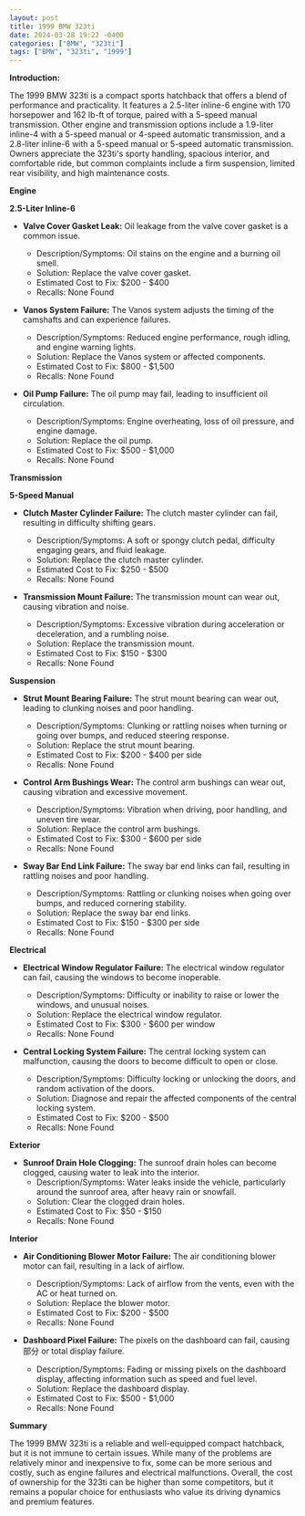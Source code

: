 ```yaml
---
layout: post
title: 1999 BMW 323ti
date: 2024-03-28 19:22 -0400
categories: ["BMW", "323ti"]
tags: ["BMW", "323ti", "1999"]
---
```

**Introduction:**

The 1999 BMW 323ti is a compact sports hatchback that offers a blend of performance and practicality. It features a 2.5-liter inline-6 engine with 170 horsepower and 162 lb-ft of torque, paired with a 5-speed manual transmission. Other engine and transmission options include a 1.9-liter inline-4 with a 5-speed manual or 4-speed automatic transmission, and a 2.8-liter inline-6 with a 5-speed manual or 5-speed automatic transmission. Owners appreciate the 323ti's sporty handling, spacious interior, and comfortable ride, but common complaints include a firm suspension, limited rear visibility, and high maintenance costs.

**Engine**

**2.5-Liter Inline-6**

* **Valve Cover Gasket Leak:** Oil leakage from the valve cover gasket is a common issue.
   * Description/Symptoms: Oil stains on the engine and a burning oil smell.
   * Solution: Replace the valve cover gasket.
   * Estimated Cost to Fix: $200 - $400
   * Recalls: None Found

* **Vanos System Failure:** The Vanos system adjusts the timing of the camshafts and can experience failures.
   * Description/Symptoms: Reduced engine performance, rough idling, and engine warning lights.
   * Solution: Replace the Vanos system or affected components.
   * Estimated Cost to Fix: $800 - $1,500
   * Recalls: None Found

* **Oil Pump Failure:** The oil pump may fail, leading to insufficient oil circulation.
   * Description/Symptoms: Engine overheating, loss of oil pressure, and engine damage.
   * Solution: Replace the oil pump.
   * Estimated Cost to Fix: $500 - $1,000
   * Recalls: None Found

**Transmission**

**5-Speed Manual**

* **Clutch Master Cylinder Failure:** The clutch master cylinder can fail, resulting in difficulty shifting gears.
   * Description/Symptoms: A soft or spongy clutch pedal, difficulty engaging gears, and fluid leakage.
   * Solution: Replace the clutch master cylinder.
   * Estimated Cost to Fix: $250 - $500
   * Recalls: None Found

* **Transmission Mount Failure:** The transmission mount can wear out, causing vibration and noise.
   * Description/Symptoms: Excessive vibration during acceleration or deceleration, and a rumbling noise.
   * Solution: Replace the transmission mount.
   * Estimated Cost to Fix: $150 - $300
   * Recalls: None Found

**Suspension**

* **Strut Mount Bearing Failure:** The strut mount bearing can wear out, leading to clunking noises and poor handling.
   * Description/Symptoms: Clunking or rattling noises when turning or going over bumps, and reduced steering response.
   * Solution: Replace the strut mount bearing.
   * Estimated Cost to Fix: $200 - $400 per side
   * Recalls: None Found

* **Control Arm Bushings Wear:** The control arm bushings can wear out, causing vibration and excessive movement.
   * Description/Symptoms: Vibration when driving, poor handling, and uneven tire wear.
   * Solution: Replace the control arm bushings.
   * Estimated Cost to Fix: $300 - $600 per side
   * Recalls: None Found

* **Sway Bar End Link Failure:** The sway bar end links can fail, resulting in rattling noises and poor handling.
   * Description/Symptoms: Rattling or clunking noises when going over bumps, and reduced cornering stability.
   * Solution: Replace the sway bar end links.
   * Estimated Cost to Fix: $150 - $300 per side
   * Recalls: None Found

**Electrical**

* **Electrical Window Regulator Failure:** The electrical window regulator can fail, causing the windows to become inoperable.
   * Description/Symptoms: Difficulty or inability to raise or lower the windows, and unusual noises.
   * Solution: Replace the electrical window regulator.
   * Estimated Cost to Fix: $300 - $600 per window
   * Recalls: None Found

* **Central Locking System Failure:** The central locking system can malfunction, causing the doors to become difficult to open or close.
   * Description/Symptoms: Difficulty locking or unlocking the doors, and random activation of the doors.
   * Solution: Diagnose and repair the affected components of the central locking system.
   * Estimated Cost to Fix: $200 - $500
   * Recalls: None Found

**Exterior**

* **Sunroof Drain Hole Clogging:** The sunroof drain holes can become clogged, causing water to leak into the interior.
   * Description/Symptoms: Water leaks inside the vehicle, particularly around the sunroof area, after heavy rain or snowfall.
   * Solution: Clear the clogged drain holes.
   * Estimated Cost to Fix: $50 - $150
   * Recalls: None Found

**Interior**

* **Air Conditioning Blower Motor Failure:** The air conditioning blower motor can fail, resulting in a lack of airflow.
   * Description/Symptoms: Lack of airflow from the vents, even with the AC or heat turned on.
   * Solution: Replace the blower motor.
   * Estimated Cost to Fix: $200 - $500
   * Recalls: None Found

* **Dashboard Pixel Failure:** The pixels on the dashboard can fail, causing部分 or total display failure.
   * Description/Symptoms: Fading or missing pixels on the dashboard display, affecting information such as speed and fuel level.
   * Solution: Replace the dashboard display.
   * Estimated Cost to Fix: $500 - $1,000
   * Recalls: None Found

**Summary**

The 1999 BMW 323ti is a reliable and well-equipped compact hatchback, but it is not immune to certain issues. While many of the problems are relatively minor and inexpensive to fix, some can be more serious and costly, such as engine failures and electrical malfunctions. Overall, the cost of ownership for the 323ti can be higher than some competitors, but it remains a popular choice for enthusiasts who value its driving dynamics and premium features.
